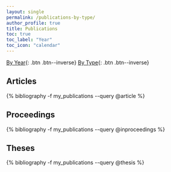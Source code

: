 ```yaml
---
layout: single 
permalink: /publications-by-type/
author_profile: true
title: Publications
toc: true 
toc_label: "Year"
toc_icon: "calendar"
---
```


[By Year](/publications-by-year/){: .btn .btn--inverse}
[By Type](/publications-by-type/){: .btn .btn--inverse}

## Articles

{% bibliography -f my_publications --query @article %}

## Proceedings

{% bibliography -f my_publications --query @inproceedings %}

## Theses

{% bibliography -f my_publications --query @thesis %}
